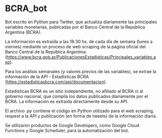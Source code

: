# BCRA_bot
Bot escrito en Python para Twitter, que actualiza diariamente las principales variables monetarias, publicadas por el Banco Central de la República Argentina (BCRA).

La información es extraída a las 18:30 hs. de cada día de semana (lunes a viernes) mediante un proceso de web scraping de la página oficial del Banco Central de la República Argentina (https://www.bcra.gob.ar/PublicacionesEstadisticas/Principales_variables.asp).

Para los análisis semanales (y valores previos de las variables), se extrae la información de la API - Estadísticas BCRA (https://estadisticasbcra.com/api/documentacion).

Estadísticas BCRA es un sitio independiente, no afiliado al BCRA ni al gobierno nacional, que compila los datos publicados diariamente por el BCRA. La información es extraída directamente desde su API.

El archivo .py contiene el código en Python utilizado para el web scraping, request a la API y publicación (en forma de tweets) de la información diaria.

Se utilizaron productos de Google Developers, como Google Cloud Functions y Google Scheduler, para la automatización del bot.
